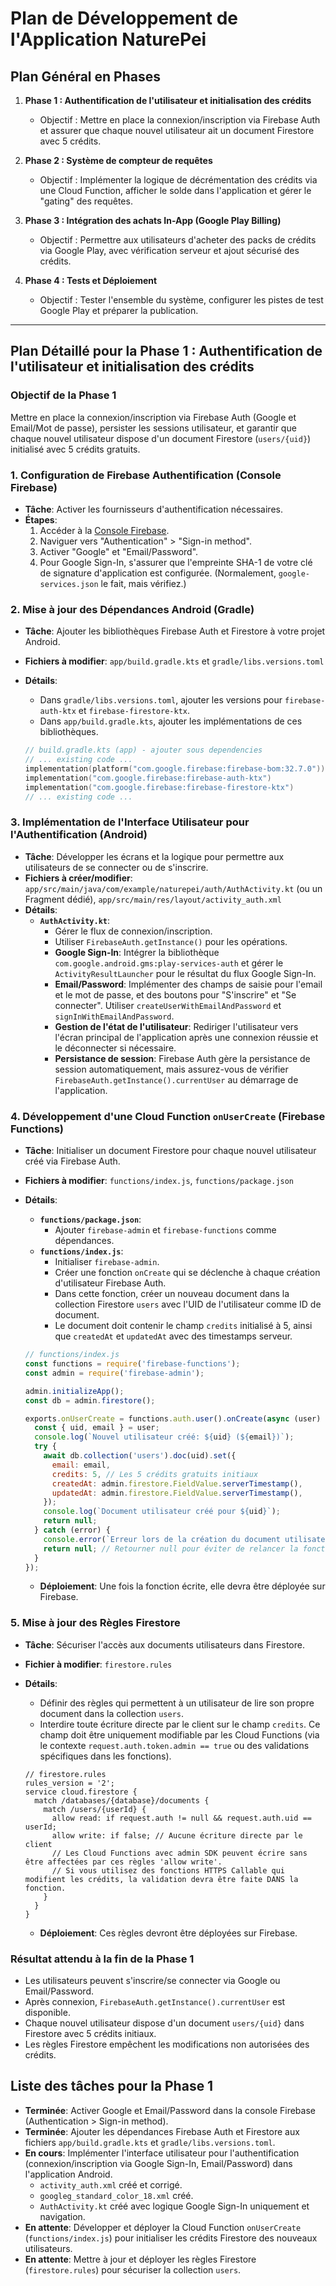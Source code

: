 # Plan de Développement de l'Application NaturePei

## Plan Général en Phases

1.  **Phase 1 : Authentification de l'utilisateur et initialisation des crédits**
    *   Objectif : Mettre en place la connexion/inscription via Firebase Auth et assurer que chaque nouvel utilisateur ait un document Firestore avec 5 crédits.

2.  **Phase 2 : Système de compteur de requêtes**
    *   Objectif : Implémenter la logique de décrémentation des crédits via une Cloud Function, afficher le solde dans l'application et gérer le "gating" des requêtes.

3.  **Phase 3 : Intégration des achats In-App (Google Play Billing)**
    *   Objectif : Permettre aux utilisateurs d'acheter des packs de crédits via Google Play, avec vérification serveur et ajout sécurisé des crédits.

4.  **Phase 4 : Tests et Déploiement**
    *   Objectif : Tester l'ensemble du système, configurer les pistes de test Google Play et préparer la publication.

---

## Plan Détaillé pour la Phase 1 : Authentification de l'utilisateur et initialisation des crédits

### Objectif de la Phase 1
Mettre en place la connexion/inscription via Firebase Auth (Google et Email/Mot de passe), persister les sessions utilisateur, et garantir que chaque nouvel utilisateur dispose d'un document Firestore (`users/{uid}`) initialisé avec 5 crédits gratuits.

### 1. Configuration de Firebase Authentification (Console Firebase)
*   **Tâche**: Activer les fournisseurs d'authentification nécessaires.
*   **Étapes**:
    1.  Accéder à la [Console Firebase](https://console.firebase.google.com/).
    2.  Naviguer vers "Authentication" > "Sign-in method".
    3.  Activer "Google" et "Email/Password".
    4.  Pour Google Sign-In, s'assurer que l'empreinte SHA-1 de votre clé de signature d'application est configurée. (Normalement, `google-services.json` le fait, mais vérifiez.)

### 2. Mise à jour des Dépendances Android (Gradle)
*   **Tâche**: Ajouter les bibliothèques Firebase Auth et Firestore à votre projet Android.
*   **Fichiers à modifier**: `app/build.gradle.kts` et `gradle/libs.versions.toml`
*   **Détails**:
    *   Dans `gradle/libs.versions.toml`, ajouter les versions pour `firebase-auth-ktx` et `firebase-firestore-ktx`.
    *   Dans `app/build.gradle.kts`, ajouter les implémentations de ces bibliothèques.

    ```kotlin
    // build.gradle.kts (app) - ajouter sous dependencies
    // ... existing code ...
    implementation(platform("com.google.firebase:firebase-bom:32.7.0")) // Vérifiez la dernière version
    implementation("com.google.firebase:firebase-auth-ktx")
    implementation("com.google.firebase:firebase-firestore-ktx")
    // ... existing code ...
    ```

### 3. Implémentation de l'Interface Utilisateur pour l'Authentification (Android)
*   **Tâche**: Développer les écrans et la logique pour permettre aux utilisateurs de se connecter ou de s'inscrire.
*   **Fichiers à créer/modifier**: `app/src/main/java/com/example/naturepei/auth/AuthActivity.kt` (ou un Fragment dédié), `app/src/main/res/layout/activity_auth.xml`
*   **Détails**:
    *   **`AuthActivity.kt`**:
        *   Gérer le flux de connexion/inscription.
        *   Utiliser `FirebaseAuth.getInstance()` pour les opérations.
        *   **Google Sign-In**: Intégrer la bibliothèque `com.google.android.gms:play-services-auth` et gérer le `ActivityResultLauncher` pour le résultat du flux Google Sign-In.
        *   **Email/Password**: Implémenter des champs de saisie pour l'email et le mot de passe, et des boutons pour "S'inscrire" et "Se connecter". Utiliser `createUserWithEmailAndPassword` et `signInWithEmailAndPassword`.
        *   **Gestion de l'état de l'utilisateur**: Rediriger l'utilisateur vers l'écran principal de l'application après une connexion réussie et le déconnecter si nécessaire.
        *   **Persistance de session**: Firebase Auth gère la persistance de session automatiquement, mais assurez-vous de vérifier `FirebaseAuth.getInstance().currentUser` au démarrage de l'application.

### 4. Développement d'une Cloud Function `onUserCreate` (Firebase Functions)
*   **Tâche**: Initialiser un document Firestore pour chaque nouvel utilisateur créé via Firebase Auth.
*   **Fichiers à modifier**: `functions/index.js`, `functions/package.json`
*   **Détails**:
    *   **`functions/package.json`**:
        *   Ajouter `firebase-admin` et `firebase-functions` comme dépendances.
    *   **`functions/index.js`**:
        *   Initialiser `firebase-admin`.
        *   Créer une fonction `onCreate` qui se déclenche à chaque création d'utilisateur Firebase Auth.
        *   Dans cette fonction, créer un nouveau document dans la collection Firestore `users` avec l'UID de l'utilisateur comme ID de document.
        *   Le document doit contenir le champ `credits` initialisé à 5, ainsi que `createdAt` et `updatedAt` avec des timestamps serveur.

    ```javascript
    // functions/index.js
    const functions = require('firebase-functions');
    const admin = require('firebase-admin');

    admin.initializeApp();
    const db = admin.firestore();

    exports.onUserCreate = functions.auth.user().onCreate(async (user) => {
      const { uid, email } = user;
      console.log(`Nouvel utilisateur créé: ${uid} (${email})`);
      try {
        await db.collection('users').doc(uid).set({
          email: email,
          credits: 5, // Les 5 crédits gratuits initiaux
          createdAt: admin.firestore.FieldValue.serverTimestamp(),
          updatedAt: admin.firestore.FieldValue.serverTimestamp(),
        });
        console.log(`Document utilisateur créé pour ${uid}`);
        return null;
      } catch (error) {
        console.error(`Erreur lors de la création du document utilisateur pour ${uid}:`, error);
        return null; // Retourner null pour éviter de relancer la fonction inutilement
      }
    });
    ```
    *   **Déploiement**: Une fois la fonction écrite, elle devra être déployée sur Firebase.

### 5. Mise à jour des Règles Firestore
*   **Tâche**: Sécuriser l'accès aux documents utilisateurs dans Firestore.
*   **Fichier à modifier**: `firestore.rules`
*   **Détails**:
    *   Définir des règles qui permettent à un utilisateur de lire son propre document dans la collection `users`.
    *   Interdire toute écriture directe par le client sur le champ `credits`. Ce champ doit être uniquement modifiable par les Cloud Functions (via le contexte `request.auth.token.admin == true` ou des validations spécifiques dans les fonctions).

    ```firestore
    // firestore.rules
    rules_version = '2';
    service cloud.firestore {
      match /databases/{database}/documents {
        match /users/{userId} {
          allow read: if request.auth != null && request.auth.uid == userId;
          allow write: if false; // Aucune écriture directe par le client
          // Les Cloud Functions avec admin SDK peuvent écrire sans être affectées par ces règles 'allow write'.
          // Si vous utilisez des fonctions HTTPS Callable qui modifient les crédits, la validation devra être faite DANS la fonction.
        }
      }
    }
    ```
    *   **Déploiement**: Ces règles devront être déployées sur Firebase.

### Résultat attendu à la fin de la Phase 1
*   Les utilisateurs peuvent s'inscrire/se connecter via Google ou Email/Password.
*   Après connexion, `FirebaseAuth.getInstance().currentUser` est disponible.
*   Chaque nouvel utilisateur dispose d'un document `users/{uid}` dans Firestore avec 5 crédits initiaux.
*   Les règles Firestore empêchent les modifications non autorisées des crédits.

## Liste des tâches pour la Phase 1

*   **Terminée**: Activer Google et Email/Password dans la console Firebase (Authentication > Sign-in method).
*   **Terminée**: Ajouter les dépendances Firebase Auth et Firestore aux fichiers `app/build.gradle.kts` et `gradle/libs.versions.toml`.
*   **En cours**: Implémenter l'interface utilisateur pour l'authentification (connexion/inscription via Google Sign-In, Email/Password) dans l'application Android.
    *   `activity_auth.xml` créé et corrigé.
    *   `googleg_standard_color_18.xml` créé.
    *   `AuthActivity.kt` créé avec logique Google Sign-In uniquement et navigation.
*   **En attente**: Développer et déployer la Cloud Function `onUserCreate` (`functions/index.js`) pour initialiser les crédits Firestore des nouveaux utilisateurs.
*   **En attente**: Mettre à jour et déployer les règles Firestore (`firestore.rules`) pour sécuriser la collection `users`.

